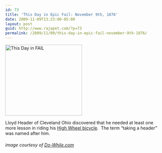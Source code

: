 ```yaml
---
id: 73
title: 'This Day in Epic Fail: November 9th, 1876'
date: 2009-11-09T13:23:00-05:00
layout: post
guid: http://www.rajapet.com/?p=73
permalink: /2009/11/09/this-day-in-epic-fail-november-9th-1876/
---
```

[<img loading="lazy" title="This Day in FAIL" border="0" alt="This Day in FAIL" src="https://i1.wp.com/lh6.ggpht.com/_natoSxTaPFU/SvgX0veb2BI/AAAAAAAAAXk/gNxr7HoOAds/This%20Day%20in%20FAIL_thumb.png?resize=244%2C226" width="244" height="226"  data-recalc-dims="1" />](https://i0.wp.com/lh5.ggpht.com/_natoSxTaPFU/SvgX0Kzgu6I/AAAAAAAAAXg/Qbqvb7ny69Q/s1600-h/This%20Day%20in%20FAIL%5B2%5D.png) 

Lloyd Header of Cleveland Ohio discovered that he needed at least one more lesson in riding his [High Wheel bicycle](http://en.wikipedia.org/wiki/Penny-farthing).  The term “taking a header” was named after him.

###### image courtesy of [Do-While.com](http://do-while.com/)